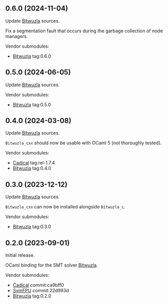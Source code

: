 ## 0.6.0 (2024-11-04)

Update [Bitwuzla](https://github.com/bitwuzla/bitwuzla/releases/tag/0.6.0) sources.

Fix a segmentation fault that occurs during the garbage collection of node managers.

Vendor submodules:
- [Bitwuzla](https://github.com/bitwuzla/bitwuzla) tag:0.6.0

## 0.5.0 (2024-06-05)

Update [Bitwuzla](https://github.com/bitwuzla/bitwuzla/releases/tag/0.5.0) sources.

Vendor submodules:
- [Bitwuzla](https://github.com/bitwuzla/bitwuzla) tag:0.5.0

## 0.4.0 (2024-03-08)

Update [Bitwuzla](https://github.com/bitwuzla/bitwuzla/releases/tag/0.4.0) sources.

`Bitwuzla_cxx` should now be usable with OCaml 5 (not thoroughly tested).

Vendor submodules:
- [Cadical](https://github.com/arminbiere/cadical) tag:rel-1.7.4
- [Bitwuzla](https://github.com/bitwuzla/bitwuzla) tag:0.4.0

## 0.3.0 (2023-12-12)

Update [Bitwuzla](https://github.com/bitwuzla/bitwuzla/releases/tag/0.3.0) sources.

`Bitwuzla_cxx` can now be installed alongside `Bitwuzla_c`.

Vendor submodules:
- [Bitwuzla](https://github.com/bitwuzla/bitwuzla) tag:0.3.0

## 0.2.0 (2023-09-01)

Initial release.

OCaml binding for the SMT solver [Bitwuzla](https://bitwuzla.github.io/).

Vendor submodules:
- [Cadical](https://github.com/arminbiere/cadical) commit:ca9bff0
- [SymFPU](https://github.com/martin-cs/symfpu) commit:22d993d
- [Bitwuzla](https://github.com/bitwuzla/bitwuzla) tag:0.2.0
